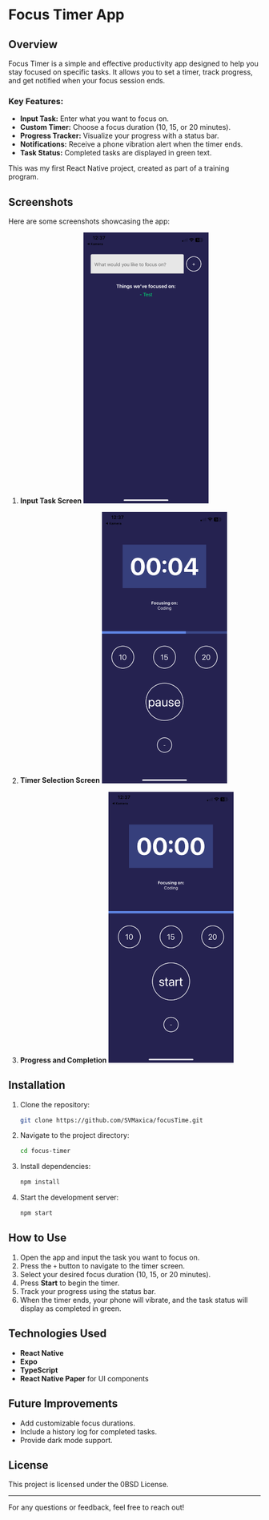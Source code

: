 # Focus Timer App

## Overview

Focus Timer is a simple and effective productivity app designed to help you stay focused on specific tasks. It allows you to set a timer, track progress, and get notified when your focus session ends.

### Key Features:

- **Input Task:** Enter what you want to focus on.
- **Custom Timer:** Choose a focus duration (10, 15, or 20 minutes).
- **Progress Tracker:** Visualize your progress with a status bar.
- **Notifications:** Receive a phone vibration alert when the timer ends.
- **Task Status:** Completed tasks are displayed in green text.

This was my first React Native project, created as part of a training program.

## Screenshots

Here are some screenshots showcasing the app:

1. **Input Task Screen**
   <img src="assets/IMG_7641.PNG" alt="Input Task" width="250" />

2. **Timer Selection Screen**
   <img src="assets/IMG_7642.PNG" alt="Timer Selection" width="250" />

3. **Progress and Completion**
   <img src="assets/IMG_7643.PNG" alt="Progress Bar and Completion" width="250" />

## Installation

1. Clone the repository:
   ```bash
   git clone https://github.com/SVMaxica/focusTime.git
   ```
2. Navigate to the project directory:
   ```bash
   cd focus-timer
   ```
3. Install dependencies:
   ```bash
   npm install
   ```
4. Start the development server:
   ```bash
   npm start
   ```

## How to Use

1. Open the app and input the task you want to focus on.
2. Press the `+` button to navigate to the timer screen.
3. Select your desired focus duration (10, 15, or 20 minutes).
4. Press **Start** to begin the timer.
5. Track your progress using the status bar.
6. When the timer ends, your phone will vibrate, and the task status will display as completed in green.

## Technologies Used

- **React Native**
- **Expo**
- **TypeScript**
- **React Native Paper** for UI components

## Future Improvements

- Add customizable focus durations.
- Include a history log for completed tasks.
- Provide dark mode support.

## License

This project is licensed under the 0BSD License.

---

For any questions or feedback, feel free to reach out!
